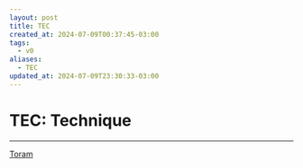 ```yaml
---
layout: post
title: TEC
created_at: 2024-07-09T00:37:45-03:00
tags:
  - v0
aliases:
  - TEC
updated_at: 2024-07-09T23:30:33-03:00
---
```

# TEC: Technique
---

[Toram](_draft/2024/07/2024-07-06-Toram.md)